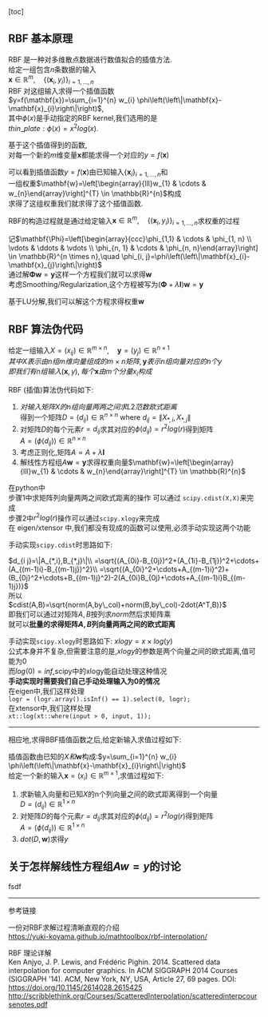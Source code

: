 
[toc]

## RBF 基本原理

RBF 是一种对多维散点数据进行数值拟合的插值方法.  
给定一组包含$n$条数据的输入  
$\mathbf{x} \in \mathbb{R}^{m},\quad \left\{\left(\mathbf{x}_{i}, y_{i}\right)\right\}_{i=1, \ldots, n}$  
RBF 对这组输入求得一个插值函数  
$y=f(\mathbf{x})=\sum_{i=1}^{n} w_{i} \phi\left(\left\|\mathbf{x}-\mathbf{x}_{i}\right\|\right)$,  
其中$\phi(x)$是手动指定的RBF kernel,我们选用的是  
$thin\_plate :\phi(x)=x^2log(x)$.


基于这个插值得到的函数,  
对每一个新的$m$维变量$\mathbf{x}$都能求得一个对应的$y=f(\mathbf{x})$

可以看到插值函数$y=f(\mathbf{x})$由已知输入$\{\mathbf{x}_{i}\}_{i=1, \ldots, n}$和  
一组权重$\mathbf{w}=\left[\begin{array}{lll}w_{1} & \cdots & w_{n}\end{array}\right]^{T} \in \mathbb{R}^{n}$构成  
求得了这组权重我们就求得了这个插值函数.

RBF的构造过程就是通过给定输入$\mathbf{x} \in \mathbb{R}^{m},\quad \left\{\left(\mathbf{x}_{i}, y_{i}\right)\right\}_{i=1, \ldots, n}$求权重的过程


记$\mathbf{\Phi}=\left[\begin{array}{ccc}\phi_{1,1} & \cdots & \phi_{1, n} \\ \vdots & \ddots & \vdots \\ \phi_{n, 1} & \cdots & \phi_{n, n}\end{array}\right] \in \mathbb{R}^{n \times n},\quad
\phi_{i, j}=\phi\left(\left\|\mathbf{x}_{i}-\mathbf{x}_{j}\right\|\right)$  
通过解$\mathbf{\Phi} \mathbf{w}=\mathbf{y}$这样一个方程我们就可以求得$\mathbf{w}$  
考虑Smoothing/Regularization,这个方程被写为$(\mathbf{\Phi}+\lambda\mathbf{I}) \mathbf{w}=\mathbf{y}$

基于LU分解,我们可以解这个方程求得权重$\mathbf{w}$
## RBF 算法伪代码
给定一组输入$X=\left(x_{i j}\right) \in \mathbb{R}^{m \times n},\quad\mathbf{y}=(y_j)\in \mathbb{R}^{n\times 1}$  
$其中X表示由n组m维向量组成的m\times n矩阵,\mathbf{y}表示n组向量对应的n个y$  
$即我们有n组输入(\mathbf{x},y),每个\mathbf{x}由m个分量x_i构成$

RBF (插值)算法伪代码如下:

1. $对输入矩阵X的n组向量两两之间求L2范数欧式距离$  
得到一个矩阵$D=\left(d_{i j}\right) \in \mathbb{R}^{n \times n}$ where $d_{i j}=\|X_{*,i},X_{*,j}\|$
2. 对矩阵$D$的每个元素$r=d_{i j}$求其对应的$\phi(d_{i j})=r^2log(r)$得到矩阵  
$A=\left(\phi(d_{i j})\right) \in \mathbb{R}^{n \times n}$
3. 考虑正则化,矩阵$A=A+\lambda\mathbf{I}$
4. 解线性方程组$A\mathbf{w}=\mathbf{y}$求得权重向量$\mathbf{w}=\left[\begin{array}{lll}w_{1} & \cdots & w_{n}\end{array}\right]^{T} \in \mathbb{R}^{n}$


在python中  
步骤1中求矩阵列向量两两之间欧式距离的操作 可以通过 `scipy.cdist(X,X)`来完成  
步骤2中$r^2log(r)$操作可以通过`scipy.xlogy`来完成  
在 eigen/xtensor 中,我们都没有现成的函数可以使用,必须手动实现这两个功能

手动实现`scipy.cdist`时思路如下:

$d_{i j}=\|A_{*,i},B_{*,j}\|\\
=\sqrt{(A_{0i}-B_{0j})^2+(A_{1i}-B_{1j})^2+\cdots+(A_{(m-1)i}-B_{(m-1)j})^2}\\
=\sqrt{(A_{0i}^2+\cdots+A_{(m-1)i}^2)+(B_{0j}^2+\cdots+B_{(m-1)j}^2)-2(A_{0i}B_{0j}+\cdots+A_{(m-1)i}B_{(m-1)j})}$  
所以  
$cdist(A,B)=\sqrt{norm(A,by\_col)+norm(B,by\_col)-2dot(A^T,B)}$  
即我们可以通过对矩阵$A,B$按列求$norm$然后求矩阵乘  
就可以**批量的求得矩阵$A,B$列向量两两之间的欧式距离**

手动实现`scipy.xlogy`时思路如下:
$xlogy=x\times log(y)$  
公式本身并不复杂,但需要注意的是,$xlogy$的参数是两个向量之间的欧式距离,值可能为0  
而$log(0)=inf$,scipy中的xlogy能自动处理这种情况  
**手动实现时需要我们自己手动处理输入为0的情况**  
在eigen中,我们这样处理  
`logr = (logr.array().isInf() == 1).select(0, logr);`  
在xtensor中,我们这样处理  
`xt::log(xt::where(input > 0, input, 1));`
**************

相应地,求得BBF插值函数之后,给定新输入求值过程如下:

插值函数由已知的$X和\mathbf{w}$构成:$y=\sum_{i=1}^{n} w_{i} \phi\left(\left\|\mathbf{x}-\mathbf{x}_{i}\right\|\right)$  
给定一个新的输入$\mathbf{x}=(x_i)\in\mathbb{R}^{m\times 1}$,求值过程如下:  

1. 求新输入向量和已知$X$的n个列向量之间的欧式距离得到一个向量  
$D=(d_{ij})\in\mathbb{R}^{1\times n}$
2. 对矩阵$D$的每个元素$r=d_{i j}$求其对应的$\phi(d_{i j})=r^2log(r)$得到矩阵  
$A=\left(\phi(d_{i j})\right) \in \mathbb{R}^{1 \times n}$
3. $dot(D,\mathbf{w})$求得$y$

## 关于怎样解线性方程组$Aw=y$的讨论




fsdf 

--------------------------

参考链接

一份对RBF求解过程清晰直观的介绍  
https://yuki-koyama.github.io/mathtoolbox/rbf-interpolation/

RBF 理论详解  
Ken Anjyo, J. P. Lewis, and Frédéric Pighin. 2014. Scattered data interpolation for computer graphics. In ACM SIGGRAPH 2014 Courses (SIGGRAPH '14). ACM, New York, NY, USA, Article 27, 69 pages. DOI: https://doi.org/10.1145/2614028.2615425
http://scribblethink.org/Courses/ScatteredInterpolation/scatteredinterpcoursenotes.pdf

